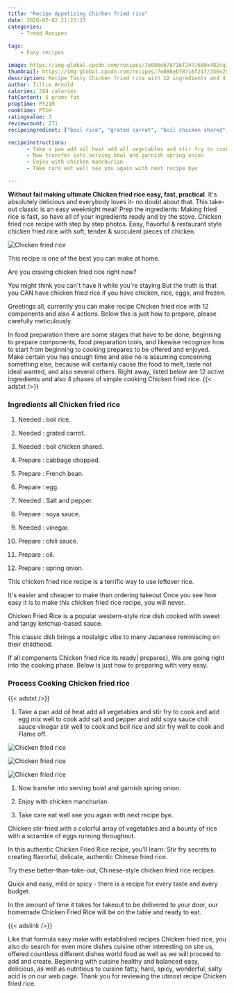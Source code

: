 ```yaml
---
title: "Recipe Appetizing Chicken fried rice"
date: 2020-07-02 21:23:23
categories:
    - Trend Recipes
    
tags:
    - Easy recipes

image: https://img-global.cpcdn.com/recipes/7e086eb78716f247/680x482cq70/chicken-fried-rice-recipe-main-photo.jpg
thumbnail: https://img-global.cpcdn.com/recipes/7e086eb78716f247/350x250cq70/chicken-fried-rice-recipe-main-photo.jpg
description: Recipe Tasty Chicken fried rice with 12 ingredients and 4 stages of easy cooking.
author: Tillie Arnold
calories: 284 calories
fatContent: 5 grams fat
preptime: PT21M
cooktime: PT1H
ratingvalue: 3
reviewcount: 271
recipeingredient: ["boil rice", "grated carrot", "boil chicken shared", "cabbage chopped", "French bean", "egg", "Salt and pepper", "soya sauce", "vinegar", "chili sauce", "oil", "spring onion"]

recipeinstructions: 
      - Take a pan add oil heat add all vegetables and stir fry to cook and add egg mix well to cook add salt and pepper and add soya sauce chili sauce vinegar stir well to cook and boil rice and stir fry well to cook and Flame off 
      - Now transfer into serving bowl and garnish spring onion 
      - Enjoy with chicken manchurian 
      - Take care eat well see you again with next recipe bye

---
```




**Without fail making ultimate Chicken fried rice easy, fast, practical**. It&#39;s absolutely delicious and everybody loves it- no doubt about that. This take-out classic is an easy weeknight meal! Prep the ingredients: Making fried rice is fast, so have all of your ingredients ready and by the stove. Chicken fried rice recipe with step by step photos. Easy, flavorful &amp; restaurant style chicken fried rice with soft, tender &amp; succulent pieces of chicken.


![Chicken fried rice](https://img-global.cpcdn.com/recipes/7e086eb78716f247/680x482cq70/chicken-fried-rice-recipe-main-photo.jpg "Chicken fried rice")



This recipe is one of the best you can make at home.

Are you craving chicken fried rice right now?

You might think you can&#39;t have it while you&#39;re staying But the truth is that you CAN have chicken fried rice if you have chicken, rice, eggs, and frozen.


Greetings all, currently you can make recipe Chicken fried rice with 12 components and also 4 actions. Below this is just how to prepare, please carefully meticulously.

In food preparation there are some stages that have to be done, beginning to prepare components, food preparation tools, and likewise recognize how to start from beginning to cooking prepares to be offered and enjoyed. Make certain you has enough time and also no is assuming concerning something else, because will certainly cause the food to melt, taste not ideal wanted, and also several others. Right away, listed below are 12 active ingredients and also 4 phases of simple cooking Chicken fried rice.
{{< adstxt />}}

### Ingredients all Chicken fried rice


1. Needed  : boil rice.

1. Needed  : grated carrot.

1. Needed  : boil chicken shared.

1. Prepare  : cabbage chopped.

1. Prepare  : French bean.

1. Prepare  : egg.

1. Needed  : Salt and pepper.

1. Prepare  : soya sauce.

1. Needed  : vinegar.

1. Prepare  : chili sauce.

1. Prepare  : oil.

1. Prepare  : spring onion.


This chicken fried rice recipe is a terrific way to use leftover rice.

It&#39;s easier and cheaper to make than ordering takeout Once you see how easy it is to make this chicken fried rice recipe, you will never.

Chicken Fried Rice is a popular western-style rice dish cooked with sweet and tangy ketchup-based sauce.

This classic dish brings a nostalgic vibe to many Japanese reminiscing on their childhood.


If all components Chicken fried rice its ready| prepares}, We are going right into the cooking phase. Below is just how to preparing with very easy.

### Process Cooking Chicken fried rice

{{< adstxt />}}


1. Take a pan add oil heat add all vegetables and stir fry to cook and add egg mix well to cook add salt and pepper and add soya sauce chili sauce vinegar stir well to cook and boil rice and stir fry well to cook and Flame off.



![Chicken fried rice](https://img-global.cpcdn.com/steps/1d87e38828c3dde9/160x128cq70/chicken-fried-rice-recipe-step-1-photo.jpg" "Chicken fried rice")

![Chicken fried rice](https://img-global.cpcdn.com/steps/5595e8131d4679dd/160x128cq70/chicken-fried-rice-recipe-step-1-photo.jpg" "Chicken fried rice")

![Chicken fried rice](https://img-global.cpcdn.com/steps/71bfd61331a27438/160x128cq70/chicken-fried-rice-recipe-step-1-photo.jpg" "Chicken fried rice")



1. Now transfer into serving bowl and garnish spring onion.



1. Enjoy with chicken manchurian.



1. Take care eat well see you again with next recipe bye.




Chicken stir-fried with a colorful array of vegetables and a bounty of rice with a scramble of eggs running throughout.

In this authentic Chicken Fried Rice recipe, you&#39;ll learn: Stir fry secrets to creating flavorful, delicate, authentic Chinese fried rice.

Try these better-than-take-out, Chinese-style chicken fried rice recipes.

Quick and easy, mild or spicy - there is a recipe for every taste and every budget.

In the amount of time it takes for takeout to be delivered to your door, our homemade Chicken Fried Rice will be on the table and ready to eat.


{{< adslink />}}

Like that formula easy make with established recipes Chicken fried rice, you also do search for even more dishes cuisine other interesting on site us, offered countless different dishes world food as well as we will proceed to add and create. Beginning with cuisine healthy and balanced easy, delicious, as well as nutritious to cuisine fatty, hard, spicy, wonderful, salty acid is on our web page. Thank you for reviewing the utmost recipe Chicken fried rice.
